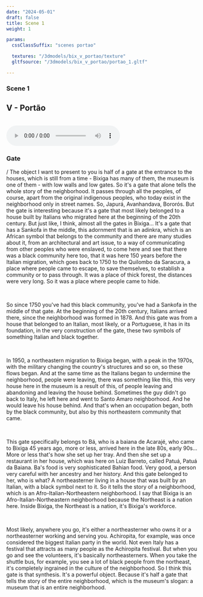 ```yaml
---
date: "2024-05-01"
draft: false
title: Scene 1
weight: 1

params:
  cssClassSuffix: "scenes portao"

  textures: "/3dmodels/bix_v_portao/texture"
  gltfsource: "/3dmodels/bix_v_portao/portao_1.gltf"

---
```

### Scene 1
## V - Portão
<canvas id="c"></canvas>
<br>
<audio controls class="">
    <source src="/audio/_Tim-Portão.mp3"> type="audio/mpeg">Your browser does not support the audio element.
</audio>
<h3>Gate</h3>
<p>/ The object I want to present to you is half of a gate at the entrance to the houses, which is still from a time - Bixiga has many of them, the museum is one of them - with low walls and low gates. So it's a gate that alone tells the whole story of the neighborhood. It passes through all the peoples, of course, apart from the original indigenous peoples, who today exist in the neighborhood only in street names. So, Japurá, Avanhandava, Bororós. But the gate is interesting because it's a gate that most likely belonged to a house built by Italians who migrated here at the beginning of the 20th century. But just like, I think, almost all the gates in Bixiga... It's a gate that has a Sankofa in the middle, this adornment that is an adinkra, which is an African symbol that belongs to the community and there are many studies about it, from an architectural and art issue, to a way of communicating from other peoples who were enslaved, to come here and see that there was a black community here too, that it was here 150 years before the Italian migration, which goes back to 1750 to the Quilombo da Saracura, a place where people came to escape, to save themselves, to establish a community or to pass through. It was a place of thick forest, the distances were very long. So it was a place where people came to hide.</p><br>

<p>So since 1750 you've had this black community, you've had a Sankofa in the middle of that gate. At the beginning of the 20th century, Italians arrived there, since the neighborhood was formed in 1878. And this gate was from a house that belonged to an Italian, most likely, or a Portuguese, it has in its foundation, in the very construction of the gate, these two symbols of something Italian and black together.</p><br>

<p>In 1950, a northeastern migration to Bixiga began, with a peak in the 1970s, with the military changing the country's structures and so on, so these flows began. And at the same time as the Italians began to undermine the neighborhood, people were leaving, there was something like this, this very house here in the museum is a result of this, of people leaving and abandoning and leaving the house behind. Sometimes the guy didn't go back to Italy, he left here and went to Santo Amaro neighborhood. And he would leave his house behind. And that's when an occupation began, both by the black community, but also by this northeastern community that came.</p><br>

<p>This gate specifically belongs to Bá, who is a baiana de Acarajé, who came to Bixiga 45 years ago, more or less, arrived here in the late 80s, early 90s...  More or less that's how she set up her tray. And then she set up a restaurant in her house, which was here on Luiz Barreto, called Patuá, Patuá da Baiana. Ba's food is very sophisticated Bahian food. Very good, a person very careful with her ancestry and her history. And this gate belonged to her, who is what? A northeasterner living in a house that was built by an Italian, with a black symbol next to it. So it tells the story of a neighborhood, which is an Afro-Italian-Northeastern neighborhood. I say that Bixiga is an Afro-Italian-Northeastern neighborhood because the Northeast is a nation here. Inside Bixiga, the Northeast is a nation, it's Bixiga's workforce.</p><br>

<p>Most likely, anywhere you go, it's either a northeasterner who owns it or a northeasterner working and serving you. Achiropita, for example, was once considered the biggest Italian party in the world. Not even Italy has a festival that attracts as many people as the Achiropita festival. But when you go and see the volunteers, it's basically northeasterners. When you take the shuttle bus, for example, you see a lot of black people from the northeast, it's completely ingrained in the culture of the neighborhood. So I think this gate is that synthesis. It's a powerful object. Because it's half a gate that tells the story of the entire neighborhood, which is the museum's slogan: a museum that is an entire neighborhood.</p><br>

    
</p>
